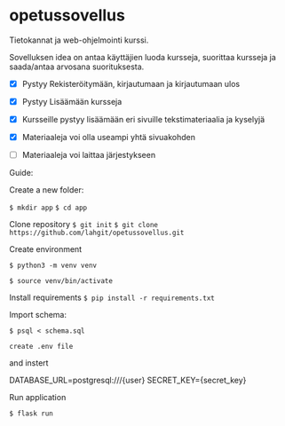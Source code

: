 # opetussovellus
Tietokannat ja web-ohjelmointi kurssi.


Sovelluksen idea on antaa käyttäjien luoda kursseja, suorittaa kursseja ja saada/antaa arvosana suorituksesta.

- [x] Pystyy Rekisteröitymään, kirjautumaan ja kirjautumaan ulos
- [x] Pystyy Lisäämään kursseja
- [x] Kursseille pystyy lisäämään eri sivuille tekstimateriaalia ja kyselyjä
- [x] Materiaaleja voi olla useampi yhtä sivuakohden
- [ ] Materiaaleja voi laittaa järjestykseen



Guide:

Create a new folder:

`$ mkdir app`
`$ cd app`

Clone repository
`$ git init`
`$ git clone https://github.com/lahgit/opetussovellus.git`

Create environment

`$ python3 -m venv venv`

`$ source venv/bin/activate`

Install requirements
`$ pip install -r requirements.txt`

Import schema:

`$ psql < schema.sql`

`create .env file`

and instert

DATABASE_URL=postgresql:///{user}
SECRET_KEY={secret_key}

Run application

`$ flask run`

